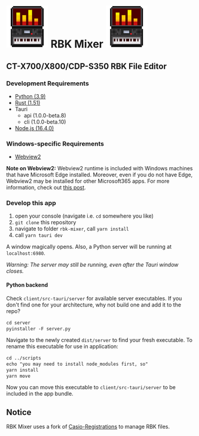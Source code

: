 # ![logo](/client/src-tauri/icons/112X112.png) RBK Mixer ![logo](/client/src-tauri/icons/112X112.png)
## CT-X700/X800/CDP-S350 RBK File Editor

### Development Requirements
- [Python (3.9)](https://www.python.org/downloads/)
- [Rust (1.51)](https://www.rust-lang.org/tools/install)
- Tauri
    - api (1.0.0-beta.8)
    - cli (1.0.0-beta.10)
- [Node.js (16.4.0)](https://nodejs.dev/learn/how-to-install-nodejs)

### Windows-specific Requirements
- [Webview2](https://developer.microsoft.com/en-us/microsoft-edge/webview2/)

__Note on Webview2:__ Webview2 runtime is included with Windows machines that have Microsoft Edge installed. Moreover, even if you do not have Edge, Webview2 may be installed for other Microsoft365 apps. For more information, check out [this post](https://docs.microsoft.com/en-us/deployoffice/webview2-install).


### Develop this app
1. open your console (navigate i.e. `cd` somewhere you like)
3. `git clone` this repository
4. navigate to folder `rbk-mixer`, call `yarn install`
5. call `yarn tauri dev`

A window magically opens. Also, a Python server will be running at `localhost:6980`.

_Warning: The server may still be running, even after the Tauri window closes._

#### Python backend
Check `client/src-tauri/server` for available server executables. If you don't find one for your architecture, why not build one and add it to the repo?

```shell
cd server
pyinstaller -F server.py
```

Navigate to the newly created `dist/server` to find your fresh executable. To rename this executable for use in application:

```shell
cd ../scripts
echo "you may need to install node_modules first, so"
yarn install
yarn move
```

Now you can move this executable to `client/src-tauri/server` to be included in the app bundle.

## Notice
RBK Mixer uses a fork of [Casio-Registrations](https://github.com/michgz/casio-registrations) to manage RBK files.